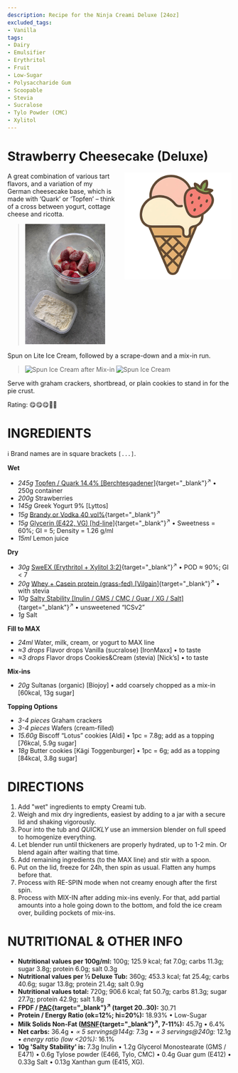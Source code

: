 ```yaml
---
description: Recipe for the Ninja Creami Deluxe [24oz]
excluded_tags:
- Vanilla
tags:
- Dairy
- Emulsifier
- Erythritol
- Fruit
- Low-Sugar
- Polysaccharide Gum
- Scoopable
- Stevia
- Sucralose
- Tylo Powder (CMC)
- Xylitol
---
```

# Strawberry Cheesecake (Deluxe)
<img style="float: right; margin-left: 1.5em;" width=240 alt="Logo" src="https://raw.githubusercontent.com/jhermann/ice-creamery/refs/heads/main/assets/strawberry-ice-cream-logo.png" />

A great combination of various tart flavors,
and a variation of my German cheesecake base, which is made with ‘Quark’ or ‘Topfen’
– think of a cross between yogurt, cottage cheese and ricotta.

> <img width=180 alt="Pre-blend Ingredients" src="Strawberry-Cheesecake_2025-07-20.jpg" class="zoomable" />

Spun on Lite Ice Cream, followed by a scrape-down and a mix-in run.

> <img width=331 alt="Spun Ice Cream after Mix-in" src="Strawberry-Cheesecake_2024-12-29_1.jpg" class="zoomable" />
> <img width=331 alt="Spun Ice Cream" src="Strawberry-Cheesecake_2024-12-29_2.jpg" class="zoomable" />

Serve with graham crackers, shortbread, or plain cookies to stand in for the pie crust.

Rating: 😋😋😋🍓🍓

# INGREDIENTS

ℹ️ Brand names are in square brackets `[...]`.

**Wet**

  - _245g_ [Topfen / Quark 14.4% \[Berchtesgadener\]](/ice-creamery/info/ingredients/#quark-topfen){target="_blank"}<sup>↗</sup> • 250g container
  - _200g_ Strawberries
  - _145g_ Greek Yogurt 9% [Lyttos]
  - _15g_ [Brandy or Vodka 40 vol%](/ice-creamery/info/ingredients/#alcohol-ethanol){target="_blank"}<sup>↗</sup>
  - _15g_ [Glycerin (E422, VG) \[hd-line\]](/ice-creamery/info/ingredients/#vegetable-glycerin-glycerol-vg-e422){target="_blank"}<sup>↗</sup> • Sweetness = 60%; GI = 5; Density = 1.26 g/ml
  - _15ml_ Lemon juice

**Dry**

  - _30g_ [SweEX (Erythritol + Xylitol 3:2)](/ice-creamery/info/ingredients/#sweex-erythritol-xylitol-blend){target="_blank"}<sup>↗</sup> • POD ≈ 90%; GI < 7
  - _20g_ [Whey + Casein protein (grass-fed) \[Vilgain\]](/ice-creamery/info/ingredients/#whey-protein){target="_blank"}<sup>↗</sup> • with stevia
  - _10g_ [Salty Stability \[Inulin / GMS / CMC / Guar / XG / Salt\]](/ice-creamery/S/Salty%20Stability/){target="_blank"}<sup>↗</sup> • unsweetened “ICSv2”
  - _1g_ Salt

**Fill to MAX**

  - _24ml_ Water, milk, cream, or yogurt to MAX line
  - _≈3 drops_ Flavor drops Vanilla (sucralose) [IronMaxx] • to taste
  - _≈3 drops_ Flavor drops Cookies&Cream (stevia) [Nick’s] • to taste

**Mix-ins**

  - _20g_ Sultanas (organic) [Biojoy] • add coarsely chopped as a mix-in [60kcal, 13g sugar]

**Topping Options**

  - _3-4 pieces_ Graham crackers
  - _3-4 pieces_ Wafers (cream-filled)
  - _15.60g_ Biscoff “Lotus” cookies [Aldi] • 1pc = 7.8g; add as a topping [76kcal, 5.9g sugar]
  - _18g_ Butter cookies [Kägi Toggenburger] • 1pc = 6g; add as a topping [84kcal, 3.8g sugar]

# DIRECTIONS

 1. Add "wet" ingredients to empty Creami tub.
 1. Weigh and mix dry ingredients, easiest by adding to a jar with a secure lid and shaking vigorously.
 1. Pour into the tub and *QUICKLY* use an immersion blender on full speed to homogenize everything.
 1. Let blender run until thickeners are properly hydrated, up to 1-2 min. Or blend again after waiting that time.
 1. Add remaining ingredients (to the MAX line) and stir with a spoon.
 1. Put on the lid, freeze for 24h, then spin as usual. Flatten any humps before that.
 1. Process with RE-SPIN mode when not creamy enough after the first spin.
 1. Process with MIX-IN after adding mix-ins evenly. For that, add partial amounts into a hole going down to the bottom, and fold the ice cream over, building pockets of mix-ins.

# NUTRITIONAL & OTHER INFO
- **Nutritional values per 100g/ml:** 100g; 125.9 kcal; fat 7.0g; carbs 11.3g; sugar 3.8g; protein 6.0g; salt 0.3g
- **Nutritional values per ½ Deluxe Tub:** 360g; 453.3 kcal; fat 25.4g; carbs 40.6g; sugar 13.8g; protein 21.4g; salt 0.9g
- **Nutritional values total:** 720g; 906.6 kcal; fat 50.7g; carbs 81.3g; sugar 27.7g; protein 42.9g; salt 1.8g
- **FPDF / [PAC](/ice-creamery/info/glossary/#potere-anti-congelante-pac){target="_blank"}<sup>↗</sup> (target 20..30):** 30.71
- **Protein / Energy Ratio (ok=12%; hi=20%):** 18.93% • Low-Sugar
- **Milk Solids Non-Fat ([MSNF](/ice-creamery/info/glossary/#milk-solids-not-fat-msnf){target="_blank"}<sup>↗</sup>, 7-11%):** 45.7g • 6.4%
- **Net carbs:** 36.4g • *∝ 5 servings@144g:* 7.3g • *∝ 3 servings@240g:* 12.1g • *energy ratio (low <20%):* 16.1%
- **10g 'Salty Stability' is:** 7.3g Inulin • 1.2g Glycerol Monostearate (GMS / E471) • 0.6g Tylose powder (E466, Tylo, CMC) • 0.4g Guar gum (E412) • 0.33g Salt • 0.13g Xanthan gum (E415, XG).
